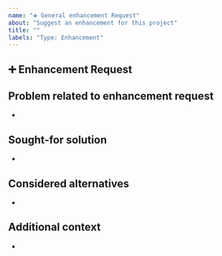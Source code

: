 ```yaml
---
name: "➕ General enhancement Request"
about: "Suggest an enhancement for this project"
title: ""
labels: "Type: Enhancement"
---
```


<!--- Provide a general summary of the issue in the Title above -->
<!--- Note: for feature requests, refer to the feature-request template instead -->
<!--- General enhancements include: repository configurations and code refactor -->
## ➕ Enhancement Request 

## Problem related to enhancement request
<!-- A clear and concise description of what the problem is. Eg. "Such and such code is't well structured" -->
*

## Sought-for solution
<!-- A clear and concise description of what you want to happen. -->
*

## Considered alternatives
<!-- A clear and concise description of any alternative solutions you've considered. -->
*

## Additional context 
<!-- Add any other context or additional information about the situation here.-->
*
